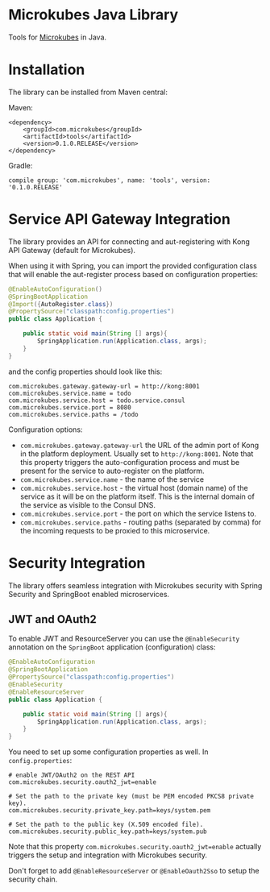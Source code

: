 Microkubes Java Library
=======================

Tools for [Microkubes](https://microkubes.com) in Java.


# Installation

The library can be installed from Maven central:

Maven:

```
<dependency>
    <groupId>com.microkubes</groupId>
    <artifactId>tools</artifactId>
    <version>0.1.0.RELEASE</version>
</dependency>
```

Gradle:

```
compile group: 'com.microkubes', name: 'tools', version: '0.1.0.RELEASE'
```

# Service API Gateway Integration

The library provides an API for connecting and aut-registering with Kong API Gateway (default for Microkubes).

When using it with Spring, you can import the provided configuration class that will enable the aut-register process
based on configuration properties:

```java
@EnableAutoConfiguration()
@SpringBootApplication
@Import({AutoRegister.class})
@PropertySource("classpath:config.properties")
public class Application {

    public static void main(String [] args){
        SpringApplication.run(Application.class, args);
    }
}
```

and the config properties should look like this:

```
com.microkubes.gateway.gateway-url = http://kong:8001
com.microkubes.service.name = todo
com.microkubes.service.host = todo.service.consul
com.microkubes.service.port = 8080
com.microkubes.service.paths = /todo
```

Configuration options:

* `com.microkubes.gateway.gateway-url` the URL of the admin port of Kong in the platform deployment. Usually set to `http://kong:8001`. 
Note that this property triggers the auto-configuration process and must be present for the service to auto-register on the platform.
* `com.microkubes.service.name` -  the name of the service
* `com.microkubes.service.host` - the virtual host (domain name) of the service as it will be on the platform itself. This is the
internal domain of the service as visible to the Consul DNS.
* `com.microkubes.service.port` - the port on which the service listens to.
* `com.microkubes.service.paths` - routing paths (separated by comma) for the incoming requests to be proxied to this microservice.



# Security Integration

The library offers seamless integration with Microkubes security with Spring Security and SpringBoot enabled microservices.

## JWT and OAuth2

To enable JWT and ResourceServer you can use the `@EnableSecurity` annotation on the `SpringBoot` application (configuration) class:

```java
@EnableAutoConfiguration
@SpringBootApplication
@PropertySource("classpath:config.properties")
@EnableSecurity
@EnableResourceServer
public class Application {

    public static void main(String [] args){
        SpringApplication.run(Application.class, args);
    }
}
```

You need to set up some configuration properties as well. In `config.properties`:

```
# enable JWT/OAuth2 on the REST API
com.microkubes.security.oauth2_jwt=enable

# Set the path to the private key (must be PEM encoded PKCS8 private key).
com.microkubes.security.private_key.path=keys/system.pem

# Set the path to the public key (X.509 encoded file).
com.microkubes.security.public_key.path=keys/system.pub
```

Note that this property `com.microkubes.security.oauth2_jwt=enable` actually triggers the setup and integration with
Microkubes security.

Don't forget to add `@EnableResourceServer` or `@EnableOauth2Sso` to setup the security chain.